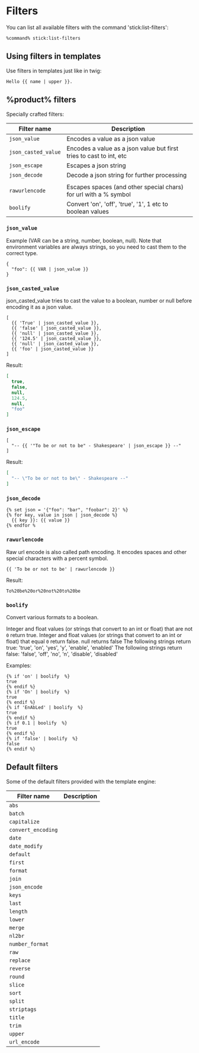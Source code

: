 # Filters

You can list all available filters with the command 'stick:list-filters':

```
%command% stick:list-filters
```

## Using filters in templates

Use filters in templates just like in twig:

```
Hello {{ name | upper }}.
```

## %product% filters

Specially crafted filters:

| Filter name         | Description                                                         |
|---------------------|---------------------------------------------------------------------|
| `json_value`        | Encodes a value as a json value                                     |
| `json_casted_value` | Encodes a value as a json value but first tries to cast to int, etc |
| `json_escape`       | Escapes a json string                                               |
| `json_decode`       | Decode a json string for further processing                         |
|                     |                                                                     |
| `rawurlencode`      | Escapes spaces (and other special chars) for url with a % symbol    |
| `boolify`           | Convert 'on', 'off', 'true', '1', 1 etc to boolean values           |

### `json_value`

Example (VAR can be a string, number, boolean, null).
Note that environment variables are always strings, so you need to cast them to the correct type.

```twig
{
  "foo": {{ VAR | json_value }}
}
```

### `json_casted_value`

json_casted_value tries to cast the value to a boolean, number or null before encoding it as a json value.

```twig
[
  {{ 'True' | json_casted_value }},
  {{ 'false' | json_casted_value }},
  {{ 'null' | json_casted_value }},
  {{ '124.5' | json_casted_value }},
  {{ 'null' | json_casted_value }},
  {{ 'foo' | json_casted_value }}
]
```

Result:

```json
[
  true,
  false,
  null,
  124.5,
  null,
  "foo"
]
```

### `json_escape`

```twig
[
  "-- {{ '"To be or not to be" - Shakespeare' | json_escape }} --"
]
```

Result:

```json
[
  "-- \"To be or not to be\" - Shakespeare --"
]
```

### `json_decode`

```twig
{% set json = '{"foo": "bar", "foobar": 2}' %}
{% for key, value in json | json_decode %}
  {{ key }}: {{ value }}
{% endfor %
```

### `rawurlencode`

Raw url encode is also called path encoding. 
It encodes spaces and other special characters with a percent symbol.

```twig
{{ 'To be or not to be' | rawurlencode }}
```

Result:

```text
To%20be%20or%20not%20to%20be
```

### `boolify`

Convert various formats to a boolean.

Integer and float values (or strings that convert to an int or float) that are not `0` return true.
Integer and float values (or strings that convert to an int or float) that equal `0` return false.
null returns false
The following strings return true: 'true', 'on', 'yes', 'y', 'enable', 'enabled'
The following strings return false: 'false', 'off', 'no', 'n', 'disable', 'disabled'

Examples:

```twig
{% if 'on' | boolify  %}
true
{% endif %}
{% if 'On' | boolify  %}
true
{% endif %}
{% if 'EnAbLed' | boolify  %}
true
{% endif %}
{% if 0.1 | boolify  %}
true
{% endif %}
{% if 'false' | boolify  %}
false
{% endif %}
```

## Default filters

Some of the default filters provided with the template engine:

| Filter name        | Description |
|--------------------|-------------|
| `abs`              |             |
| `batch`            |             |
| `capitalize`       |             |
| `convert_encoding` |             |
| `date`             |             |
| `date_modify`      |             |
| `default`          |             |
| `first`            |             |
| `format`           |             |
| `join`             |             |
| `json_encode`      |             |
| `keys`             |             |
| `last`             |             |
| `length`           |             |
| `lower`            |             |
| `merge`            |             |
| `nl2br`            |             |
| `number_format`    |             |
| `raw`              |             |
| `replace`          |             |
| `reverse`          |             |
| `round`            |             |
| `slice`            |             |
| `sort`             |             |
| `split`            |             |
| `striptags`        |             |
| `title`            |             |
| `trim`             |             |
| `upper`            |             |
| `url_encode`       |             |